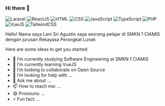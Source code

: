 ### Hi there 👋

![Laravel](https://img.shields.io/badge/Laravel-Intermediate-red)
![ReactJS](https://img.shields.io/badge/ReactJS-Learning-blue)
![HTML](https://img.shields.io/badge/HTML-Expert-orange)
![CSS](https://img.shields.io/badge/CSS-Intermediate-lightblue)
![JavaScript](https://img.shields.io/badge/JavaScript-Expert-yellow)
![TypeScript](https://img.shields.io/badge/TypeScript-Learning-lightgrey)
![PHP](https://img.shields.io/badge/PHP-Intermediate-grey)
![VueJS](https://img.shields.io/badge/VueJS-Beginer-green)
![TailwindCSS](https://img.shields.io/badge/TailwindCSS-Learning-teal)

Hello! Nama saya Lani Sri Agustin saya seorang pelajar di SMKN 1 CIAMIS dengan jurusan Rekayasa Perangkat Lunak 

Here are some ideas to get you started:

- 🔭 I’m currently studying Software Engineering at SMKN 1 CIAMIS
- 🌱 I’m currently learning VueJS
- 👯 I’m looking to collaborate on Open Source 
- 🤔 I’m looking for help with ...
- 💬 Ask me about ...
- 📫 How to reach me: ...
- 😄 Pronouns: ...
- ⚡ Fun fact: ...
